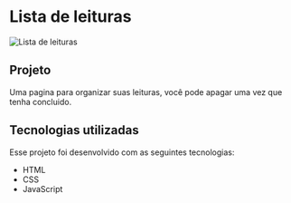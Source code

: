 # Lista de leituras
![Lista de leituras](https://user-images.githubusercontent.com/100203503/162544632-d5217df7-f0b6-444a-9f53-a66e57edb9ae.PNG)


## Projeto

Uma pagina para organizar suas leituras, você pode apagar uma vez que tenha concluido.

## Tecnologias utilizadas

Esse projeto foi desenvolvido com as seguintes tecnologias:
* HTML
* CSS
* JavaScript



